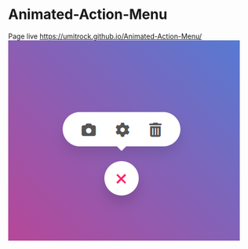 # Animated-Action-Menu
Page live https://umitrock.github.io/Animated-Action-Menu/
<img src="https://github.com/UmitRock/Animated-Action-Menu/blob/main/page.PNG?raw=true" alt="">
